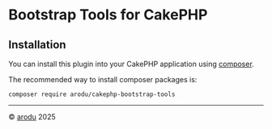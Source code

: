 # Bootstrap Tools for CakePHP

## Installation

You can install this plugin into your CakePHP application using [composer](https://getcomposer.org).

The recommended way to install composer packages is:

```
composer require arodu/cakephp-bootstrap-tools
```

----
© [arodu](https://github.com/arodu) 2025
